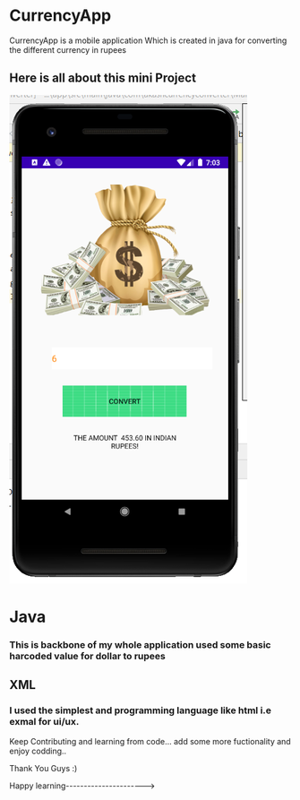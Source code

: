 # CurrencyApp
CurrencyApp is a mobile application Which is created in java for converting the different currency in rupees 

<h2> Here is all about this mini Project</h2>

<img src="img/img.PNG">


<h1>Java</h1>
<h3>This is backbone of my whole application used some basic harcoded value for dollar to rupees</h3>


<h2>XML</h2>
<h3>I used the simplest and programming language like html i.e exmal for ui/ux.</h3>



Keep Contributing and learning from code...
add some more fuctionality and enjoy codding..


Thank You Guys :)

Happy learning---------------------->


